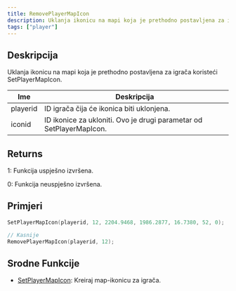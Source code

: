 ```yaml
---
title: RemovePlayerMapIcon
description: Uklanja ikonicu na mapi koja je prethodno postavljena za igrača koristeći SetPlayerMapIcon.
tags: ["player"]
---
```


## Deskripcija

Uklanja ikonicu na mapi koja je prethodno postavljena za igrača koristeći SetPlayerMapIcon.

| Ime      | Deskripcija                                                         |
| -------- | ------------------------------------------------------------------- |
| playerid | ID igrača čija će ikonica biti uklonjena.                           |
| iconid   | ID ikonice za ukloniti. Ovo je drugi parametar od SetPlayerMapIcon. |

## Returns

1: Funkcija uspješno izvršena.

0: Funkcija neuspješno izvršena.

## Primjeri

```c
SetPlayerMapIcon(playerid, 12, 2204.9468, 1986.2877, 16.7380, 52, 0);

// Kasnije
RemovePlayerMapIcon(playerid, 12);
```

## Srodne Funkcije

- [SetPlayerMapIcon](/docs/scripting/functions/SetPlayerMapIcon): Kreiraj map-ikonicu za igrača.
